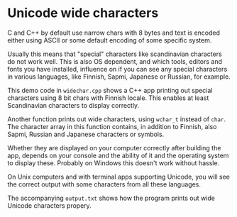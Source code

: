 # Unicode wide characters

C and C++ by default use narrow chars with 8 bytes and text is encoded either using ASCII or some default encoding of some specific system.

Usually this means that "special" characters like scandinavian characters do not work well. This is also OS dependent, and which tools, editors and fonts you have installed, influence on if you can see any special characters in various languages, like Finnish, Sapmi, Japanese or Russian, for example.

This demo code in `widechar.cpp` shows a C++ app printing out special characters using 8 bit chars with Finnish locale. This enables at least Scandinavian characters to display correctly.

Another function prints out wide characters, using `wchar_t` instead of `char`. The character array in this function contains, in addition to Finnish, also Sapmi, Russian and Japanese characters or symbols.

Whether they are displayed on your computer correctly after building the app, depends on your console and the ability of it and the operating system to display these. Probably on Windows this doesn't work without hassle.

On Unix computers and with terminal apps supporting Unicode, you will see the correct output with some characters from all these languages.

The accompanying `output.txt` shows how the program prints out wide Unicode characters propery. 
